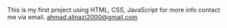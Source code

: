 This is my first project using HTML, CSS, JavaScript
for more info contact me via email. ahmad.alinazi2000@gmail.com

